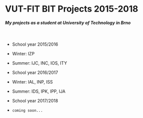 # **VUT-FIT BIT** Projects 2015-2018

##### My projects as a student at University of Technology in Brno
&nbsp;
 - School year 2015/2016
  - Winter: IZP
  - Summer: IJC, INC, IOS, ITY


 - School year 2016/2017
  - Winter: IAL, INP, ISS
  - Summer: IDS, IPK, IPP, IJA


 - School year 2017/2018
  - ```coming soon...```
